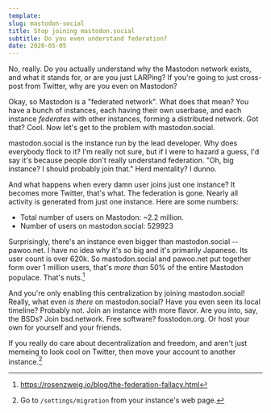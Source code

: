 ```yaml
---
template:
slug: mastodon-social
title: Stop joining mastodon.social
subtitle: Do you even understand federation?
date: 2020-05-05
---
```


No, really. Do you actually understand why the Mastodon network exists,
and what it stands for, or are you just LARPing? If you're going to just
cross-post from Twitter, why are you even on Mastodon?

Okay, so Mastodon is a "federated network". What does that mean? You
have a bunch of instances, each having their own userbase, and each
instance _federates_ with other instances, forming a distributed
network. Got that? Cool. Now let's get to the problem with
mastodon.social.

mastodon.social is the instance run by the lead developer. Why does
everybody flock to it? I'm really not sure, but if I were to hazard
a guess, I'd say it's because people don't really understand federation.
"Oh, big instance? I should probably join that." Herd mentality?
I dunno.

And what happens when every damn user joins just one instance? It becomes
more Twitter, that's what. The federation is gone. Nearly all activity
is generated from just one instance. Here are some numbers:

- Total number of users on Mastodon: ~2.2 million.
- Number of users on mastodon.social: 529923

Surprisingly, there's an instance even bigger than
mastodon.social -- pawoo.net. I have no idea why it's so big and it's
primarily Japanese. Its user count is over 620k. So mastodon.social and
pawoo.net put together form over 1 million users, that's _more than_ 50%
of the entire Mastodon populace. That's nuts.[^federation-fallacy]

[^federation-fallacy]: https://rosenzweig.io/blog/the-federation-fallacy.html

And you're only enabling this centralization by joining mastodon.social! Really, what
even _is there_ on mastodon.social? Have you even seen its local
timeline? Probably not. Join an instance with more flavor. Are you into,
say, the BSDs? Join bsd.network. Free software? fosstodon.org. Or host
your own for yourself and your friends. 

If you really do care about decentralization and freedom, and aren't
just memeing to look cool on Twitter, then move your account to another
instance.[^move-account]

[^move-account]: Go to `/settings/migration` from your instance's web
     page.
